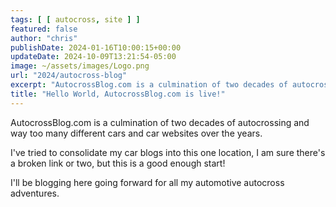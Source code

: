 ```yaml
---
tags: [ [ autocross, site ] ]
featured: false
author: "chris"
publishDate: 2024-01-16T10:00:15+00:00
updateDate: 2024-10-09T13:21:54-05:00
image: ~/assets/images/Logo.png
url: "2024/autocross-blog"
excerpt: "AutocrossBlog.com is a culmination of two decades of autocrossing and way too many different cars and car websites over the years."
title: "Hello World, AutocrossBlog.com is live!"
---
```


AutocrossBlog.com is a culmination of two decades of autocrossing and way too many different cars and car websites over the years.

I've tried to consolidate my car blogs into this one location, I am sure there's a broken link or two, but this is a good enough start!

I'll be blogging here going forward for all my automotive autocross adventures.
